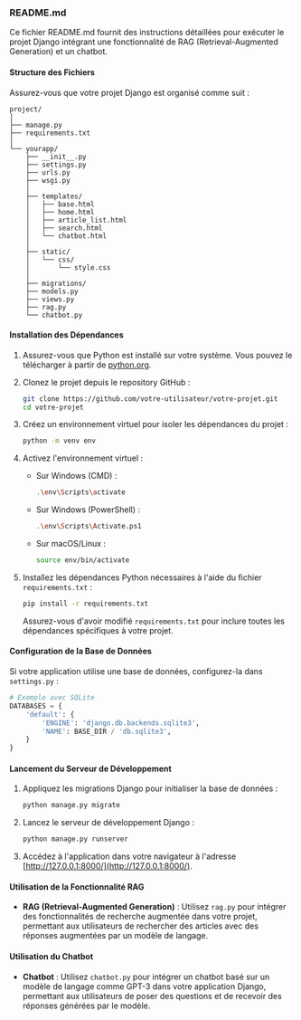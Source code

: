 ### README.md

Ce fichier README.md fournit des instructions détaillées pour exécuter le projet Django intégrant une fonctionnalité de RAG (Retrieval-Augmented Generation) et un chatbot.

#### Structure des Fichiers

Assurez-vous que votre projet Django est organisé comme suit :

```
project/
│
├── manage.py
├── requirements.txt
│
└── yourapp/
    ├── __init__.py
    ├── settings.py
    ├── urls.py
    ├── wsgi.py
    │
    ├── templates/
    │   ├── base.html
    │   ├── home.html
    │   ├── article_list.html
    │   ├── search.html
    │   └── chatbot.html
    │
    ├── static/
    │   └── css/
    │       └── style.css
    │
    ├── migrations/
    ├── models.py
    ├── views.py
    ├── rag.py
    └── chatbot.py
```

#### Installation des Dépendances

1. Assurez-vous que Python est installé sur votre système. Vous pouvez le télécharger à partir de [python.org](https://www.python.org/downloads/).

2. Clonez le projet depuis le repository GitHub :

   ```bash
   git clone https://github.com/votre-utilisateur/votre-projet.git
   cd votre-projet
   ```

3. Créez un environnement virtuel pour isoler les dépendances du projet :

   ```bash
   python -m venv env
   ```

4. Activez l'environnement virtuel :

   - Sur Windows (CMD) :

     ```bash
     .\env\Scripts\activate
     ```

   - Sur Windows (PowerShell) :

     ```bash
     .\env\Scripts\Activate.ps1
     ```

   - Sur macOS/Linux :

     ```bash
     source env/bin/activate
     ```

5. Installez les dépendances Python nécessaires à l'aide du fichier `requirements.txt` :

   ```bash
   pip install -r requirements.txt
   ```

   Assurez-vous d'avoir modifié `requirements.txt` pour inclure toutes les dépendances spécifiques à votre projet.

#### Configuration de la Base de Données

Si votre application utilise une base de données, configurez-la dans `settings.py` :

```python
# Exemple avec SQLite
DATABASES = {
    'default': {
        'ENGINE': 'django.db.backends.sqlite3',
        'NAME': BASE_DIR / 'db.sqlite3',
    }
}
```

#### Lancement du Serveur de Développement

1. Appliquez les migrations Django pour initialiser la base de données :

   ```bash
   python manage.py migrate
   ```

2. Lancez le serveur de développement Django :

   ```bash
   python manage.py runserver
   ```

3. Accédez à l'application dans votre navigateur à l'adresse [http://127.0.0.1:8000/](http://127.0.0.1:8000/).

#### Utilisation de la Fonctionnalité RAG

- **RAG (Retrieval-Augmented Generation)** : Utilisez `rag.py` pour intégrer des fonctionnalités de recherche augmentée dans votre projet, permettant aux utilisateurs de rechercher des articles avec des réponses augmentées par un modèle de langage.

#### Utilisation du Chatbot

- **Chatbot** : Utilisez `chatbot.py` pour intégrer un chatbot basé sur un modèle de langage comme GPT-3 dans votre application Django, permettant aux utilisateurs de poser des questions et de recevoir des réponses générées par le modèle.

